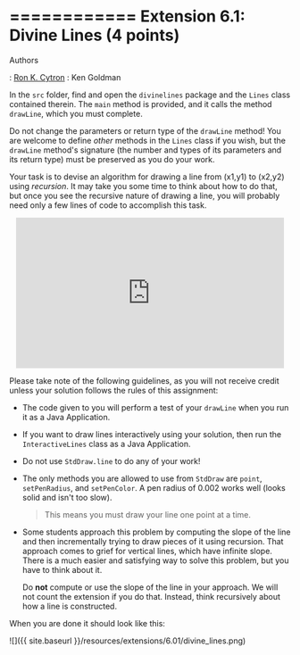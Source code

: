 ============
Extension 6.1: Divine Lines (4 points)
============


Authors

: [Ron K. Cytron](http://www.cs.wustl.edu/~cytron/)
: Ken Goldman

<!--
A video demonstrating a solution can be found [here]({{ site.baseurl }}/resources/extensions/6.01/lines.mp4)
-->


In the `src` folder, find and open the `divinelines` package and the `Lines` class contained therein.    The `main` method is provided, and it calls the method `drawLine`, which you must complete.

Do not change the parameters or return type of the `drawLine` method!  You are welcome to define *other* methods in the `Lines` class if you wish, but the `drawLine` method's signature (the number and types of its parameters and its return type) must be preserved as you do your work.

Your task is to devise an algorithm for drawing a line from (x1,y1) to (x2,y2) using *recursion*. It may take you some time to think about how to do that, but once you see the recursive nature of drawing a line, you will probably need only a few lines of code to accomplish this task.

<center><iframe width="480" height="270" src="https://www.youtube.com/embed/1qW7dKsgzIQ?rel=0" frameborder="0" allowfullscreen></iframe></center>

Please take note of the following guidelines, as you will not receive credit unless your solution follows the rules of this assignment:

* The code given to you will perform a test of your `drawLine` when you run it as a Java Application.
* If you want to draw lines interactively using your solution, then run the `InteractiveLines` class as a Java Application.
* Do not use `StdDraw.line` to do any of your work!
* The only methods you are allowed to use from `StdDraw` are `point`, `setPenRadius`, and `setPenColor`.  A pen radius of 0.002 works well (looks solid and isn't too slow).

	> This means you must draw your line one point at a time.

* Some students approach this problem by computing the slope of the line and then incrementally trying to draw pieces of it using recursion. That approach comes to grief for vertical lines, which have infinite slope.  There is a much easier and satisfying way to solve this problem, but you have to think about it.

	Do **not** compute or use the slope of the line in your approach.  We will not count the extension if you do that.  Instead, think recursively about how a line is constructed.

 When you are done it should look like this:

 ![]({{ site.baseurl }}/resources/extensions/6.01/divine_lines.png)


